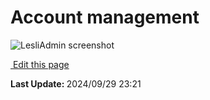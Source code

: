 <script setup>
    import LesliBrowser from "../../.vitepress/components/lesli-browser.vue"
</script>

# Account management


<lesli-browser url="admin">
    <img alt="LesliAdmin screenshot" src="./images/screenshot.png" />
</lesli-browser>
<section class="lesli-documentation-footer">
    <p><a target="blank" href="https://github.com/LesliTech/LesliAdmin/tree/master/docs/accounts.md"><i class="ri-external-link-fill"></i>&nbsp;Edit this page</a><p/>
    <p><b>Last Update: </b>2024/09/29 23:21</p>
</section>
<!-- This code was automatically generated -->
<!-- to update this docs please run rake docs:build -->
